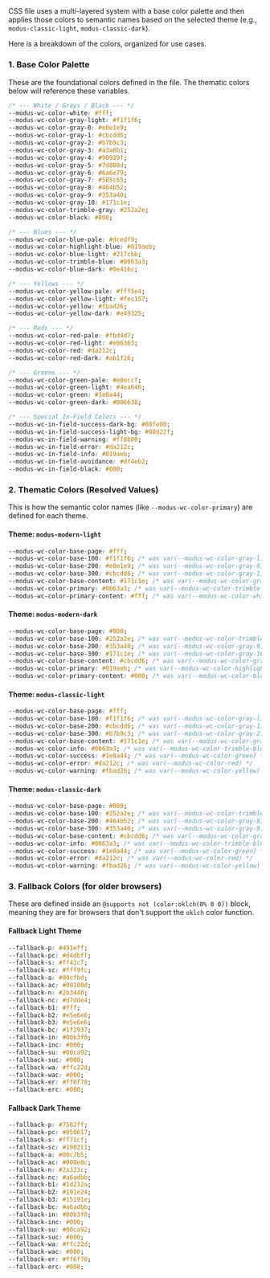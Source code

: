##

CSS file uses a multi-layered system with a base color palette and then applies those colors to semantic names based on the selected theme (e.g., `modus-classic-light`, `modus-classic-dark`).

Here is a breakdown of the colors, organized for use cases.

### 1. Base Color Palette

These are the foundational colors defined in the file. The thematic colors below will reference these variables.

```css
/* --- White / Grays / Black --- */
--modus-wc-color-white: #fff;
--modus-wc-color-gray-light: #f1f1f6;
--modus-wc-color-gray-0: #e0e1e9;
--modus-wc-color-gray-1: #cbcdd6;
--modus-wc-color-gray-2: #b7b9c3;
--modus-wc-color-gray-3: #a3a6b1;
--modus-wc-color-gray-4: #90939f;
--modus-wc-color-gray-5: #7d808d;
--modus-wc-color-gray-6: #6a6e79;
--modus-wc-color-gray-7: #585c65;
--modus-wc-color-gray-8: #464b52;
--modus-wc-color-gray-9: #353a40;
--modus-wc-color-gray-10: #171c1e;
--modus-wc-color-trimble-gray: #252a2e;
--modus-wc-color-black: #000;

/* --- Blues --- */
--modus-wc-color-blue-pale: #dcedf9;
--modus-wc-color-highlight-blue: #019aeb;
--modus-wc-color-blue-light: #217cbb;
--modus-wc-color-trimble-blue: #0063a3;
--modus-wc-color-blue-dark: #0e416c;

/* --- Yellows --- */
--modus-wc-color-yellow-pale: #fff5e4;
--modus-wc-color-yellow-light: #fec157;
--modus-wc-color-yellow: #fbad26;
--modus-wc-color-yellow-dark: #e49325;

/* --- Reds --- */
--modus-wc-color-red-pale: #fbd4d7;
--modus-wc-color-red-light: #e86363;
--modus-wc-color-red: #da212c;
--modus-wc-color-red-dark: #ab1f26;

/* --- Greens --- */
--modus-wc-color-green-pale: #e0eccf;
--modus-wc-color-green-light: #4ea646;
--modus-wc-color-green: #1e8a44;
--modus-wc-color-green-dark: #006638;

/* --- Special In-Field Colors --- */
--modus-wc-in-field-success-dark-bg: #00fe00;
--modus-wc-in-field-success-light-bg: #00d22f;
--modus-wc-in-field-warning: #ff8b00;
--modus-wc-in-field-error: #da212c;
--modus-wc-in-field-info: #019aeb;
--modus-wc-in-field-avoidance: #df4eb2;
--modus-wc-in-field-black: #000;
```

### 2. Thematic Colors (Resolved Values)

This is how the semantic color names (like `--modus-wc-color-primary`) are defined for each theme.

#### Theme: `modus-modern-light`

```css
--modus-wc-color-base-page: #fff;
--modus-wc-color-base-100: #f1f1f6; /* was var(--modus-wc-color-gray-light) */
--modus-wc-color-base-200: #e0e1e9; /* was var(--modus-wc-color-gray-0) */
--modus-wc-color-base-300: #cbcdd6; /* was var(--modus-wc-color-gray-1) */
--modus-wc-color-base-content: #171c1e; /* was var(--modus-wc-color-gray-10) */
--modus-wc-color-primary: #0063a3; /* was var(--modus-wc-color-trimble-blue) */
--modus-wc-color-primary-content: #fff; /* was var(--modus-wc-color-white) */
```

#### Theme: `modus-modern-dark`

```css
--modus-wc-color-base-page: #000;
--modus-wc-color-base-100: #252a2e; /* was var(--modus-wc-color-trimble-gray) */
--modus-wc-color-base-200: #353a40; /* was var(--modus-wc-color-gray-9) */
--modus-wc-color-base-300: #171c1e; /* was var(--modus-wc-color-gray-10) */
--modus-wc-color-base-content: #cbcdd6; /* was var(--modus-wc-color-gray-1) */
--modus-wc-color-primary: #019aeb; /* was var(--modus-wc-color-highlight-blue) */
--modus-wc-color-primary-content: #000; /* was var(--modus-wc-color-black) */
```

#### Theme: `modus-classic-light`

```css
--modus-wc-color-base-page: #fff;
--modus-wc-color-base-100: #f1f1f6; /* was var(--modus-wc-color-gray-light) */
--modus-wc-color-base-200: #cbcdd6; /* was var(--modus-wc-color-gray-1) */
--modus-wc-color-base-300: #b7b9c3; /* was var(--modus-wc-color-gray-2) */
--modus-wc-color-base-content: #171c1e; /* was var(--modus-wc-color-gray-10) */
--modus-wc-color-info: #0063a3; /* was var(--modus-wc-color-trimble-blue) */
--modus-wc-color-success: #1e8a44; /* was var(--modus-wc-color-green) */
--modus-wc-color-error: #da212c; /* was var(--modus-wc-color-red) */
--modus-wc-color-warning: #fbad26; /* was var(--modus-wc-color-yellow) */
```

#### Theme: `modus-classic-dark`

```css
--modus-wc-color-base-page: #000;
--modus-wc-color-base-100: #252a2e; /* was var(--modus-wc-color-trimble-gray) */
--modus-wc-color-base-200: #464b52; /* was var(--modus-wc-color-gray-8) */
--modus-wc-color-base-300: #353a40; /* was var(--modus-wc-color-gray-9) */
--modus-wc-color-base-content: #cbcdd6; /* was var(--modus-wc-color-gray-1) */
--modus-wc-color-info: #0063a3; /* was var(--modus-wc-color-trimble-blue) */
--modus-wc-color-success: #1e8a44; /* was var(--modus-wc-color-green) */
--modus-wc-color-error: #da212c; /* was var(--modus-wc-color-red) */
--modus-wc-color-warning: #fbad26; /* was var(--modus-wc-color-yellow) */
```

### 3. Fallback Colors (for older browsers)

These are defined inside an `@supports not (color:oklch(0% 0 0))` block, meaning they are for browsers that don't support the `oklch` color function.

#### Fallback Light Theme

```css
--fallback-p: #491eff;
--fallback-pc: #d4dbff;
--fallback-s: #ff41c7;
--fallback-sc: #fff9fc;
--fallback-a: #00cfbd;
--fallback-ac: #00100d;
--fallback-n: #2b3440;
--fallback-nc: #d7dde4;
--fallback-b1: #fff;
--fallback-b2: #e5e6e6;
--fallback-b3: #e5e6e6;
--fallback-bc: #1f2937;
--fallback-in: #00b3f0;
--fallback-inc: #000;
--fallback-su: #00ca92;
--fallback-suc: #000;
--fallback-wa: #ffc22d;
--fallback-wac: #000;
--fallback-er: #ff6f70;
--fallback-erc: #000;
```

#### Fallback Dark Theme

```css
--fallback-p: #7582ff;
--fallback-pc: #050617;
--fallback-s: #ff71cf;
--fallback-sc: #190211;
--fallback-a: #00c7b5;
--fallback-ac: #000e0c;
--fallback-n: #2a323c;
--fallback-nc: #a6adbb;
--fallback-b1: #1d232a;
--fallback-b2: #191e24;
--fallback-b3: #15191e;
--fallback-bc: #a6adbb;
--fallback-in: #00b3f0;
--fallback-inc: #000;
--fallback-su: #00ca92;
--fallback-suc: #000;
--fallback-wa: #ffc22d;
--fallback-wac: #000;
--fallback-er: #ff6f70;
--fallback-erc: #000;
```
